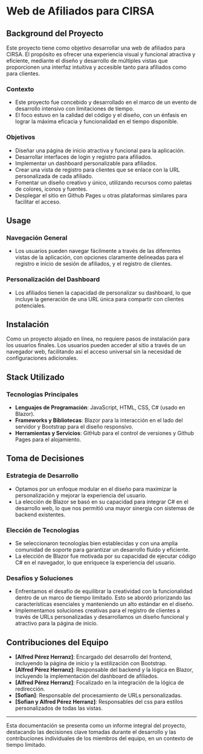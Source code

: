 # Web de Afiliados para CIRSA

## Background del Proyecto

Este proyecto tiene como objetivo desarrollar una web de afiliados para CIRSA. El propósito es ofrecer una experiencia visual y funcional atractiva y eficiente, mediante el diseño y desarrollo de múltiples vistas que proporcionen una interfaz intuitiva y accesible tanto para afiliados como para clientes.

### Contexto

- Este proyecto fue concebido y desarrollado en el marco de un evento de desarrollo intensivo con limitaciones de tiempo.
- El foco estuvo en la calidad del código y el diseño, con un énfasis en lograr la máxima eficacia y funcionalidad en el tiempo disponible.

### Objetivos

- Diseñar una página de inicio atractiva y funcional para la aplicación.
- Desarrollar interfaces de login y registro para afiliados.
- Implementar un dashboard personalizable para afiliados.
- Crear una vista de registro para clientes que se enlace con la URL personalizada de cada afiliado.
- Fomentar un diseño creativo y único, utilizando recursos como paletas de colores, iconos y fuentes.
- Desplegar el sitio en Github Pages u otras plataformas similares para facilitar el acceso.

## Usage

### Navegación General

- Los usuarios pueden navegar fácilmente a través de las diferentes vistas de la aplicación, con opciones claramente delineadas para el registro e inicio de sesión de afiliados, y el registro de clientes.

### Personalización del Dashboard

- Los afiliados tienen la capacidad de personalizar su dashboard, lo que incluye la generación de una URL única para compartir con clientes potenciales.

## Instalación

Como un proyecto alojado en línea, no requiere pasos de instalación para los usuarios finales. Los usuarios pueden acceder al sitio a través de un navegador web, facilitando así el acceso universal sin la necesidad de configuraciones adicionales.

## Stack Utilizado

### Tecnologías Principales

- **Lenguajes de Programación**: JavaScript, HTML, CSS, C# (usado en Blazor).
- **Frameworks y Bibliotecas**: Blazor para la interacción en el lado del servidor y Bootstrap para el diseño responsivo.
- **Herramientas y Servicios**: GitHub para el control de versiones y Github Pages para el alojamiento.

## Toma de Decisiones

### Estrategia de Desarrollo

- Optamos por un enfoque modular en el diseño para maximizar la personalización y mejorar la experiencia del usuario.
- La elección de Blazor se basó en su capacidad para integrar C# en el desarrollo web, lo que nos permitió una mayor sinergia con sistemas de backend existentes.

### Elección de Tecnologías

- Se seleccionaron tecnologías bien establecidas y con una amplia comunidad de soporte para garantizar un desarrollo fluido y eficiente.
- La elección de Blazor fue motivada por su capacidad de ejecutar código C# en el navegador, lo que enriquece la experiencia del usuario.

### Desafíos y Soluciones

- Enfrentamos el desafío de equilibrar la creatividad con la funcionalidad dentro de un marco de tiempo limitado. Esto se abordó priorizando las características esenciales y manteniendo un alto estándar en el diseño.
- Implementamos soluciones creativas para el registro de clientes a través de URLs personalizadas y desarrollamos un diseño funcional y atractivo para la página de inicio.

## Contribuciones del Equipo

- **[Alfred Pérez Herranz]**: Encargado del desarrollo del frontend, incluyendo la página de inicio y la estilización con Bootstrap.
- **[Alfred Pérez Herranz]**: Responsable del backend y la lógica en Blazor, incluyendo la implementación del dashboard de afiliados.
- **[Alfred Pérez Herranz]**: Focalizado en la integración de la lógica de redirección.
- **[Sofian]**: Responsable del procesamiento de URLs personalizadas.
- **[Sofian y Alfred Pérez Herranz]**: Responsables del css para estilos personalizados de todas las vistas.

---

Esta documentación se presenta como un informe integral del proyecto, destacando las decisiones clave tomadas durante el desarrollo y las contribuciones individuales de los miembros del equipo, en un contexto de tiempo limitado.
